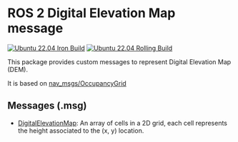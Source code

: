 # ROS 2 Digital Elevation Map message

[![Ubuntu 22.04 Iron Build](https://github.com/roncapat/dem_msgs/actions/workflows/iron.yaml/badge.svg?branch=iron)](https://github.com/roncapat/dem_msgs/actions/workflows/iron.yaml)
[![Ubuntu 22.04 Rolling Build](https://github.com/roncapat/dem_msgs/actions/workflows/rolling.yaml/badge.svg?branch=iron)](https://github.com/roncapat/dem_msgs/actions/workflows/rolling.yaml)


This package provides custom messages to represent Digital Elevation Map (DEM).

It is based on [nav_msgs/OccupancyGrid](https://github.com/ros2/common_interfaces/blob/iron/nav_msgs/msg/OccupancyGrid.msg)

## Messages (.msg)
* [DigitalElevationMap](msg/DigitalElevationMap.msg): An array of cells in a 2D grid, each cell represents the height associated to the (x, y) location.
